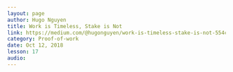 ```yaml
---
layout: page
author: Hugo Nguyen
title: Work is Timeless, Stake is Not
link: https://medium.com/@hugonguyen/work-is-timeless-stake-is-not-554c4450ce18
category: Proof-of-work
date: Oct 12, 2018
lesson: 17
audio: 
---
```

